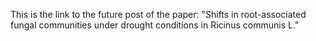 This is the link to the future post of the paper: "Shifts in root-associated fungal communities under drought conditions in Ricinus communis L."